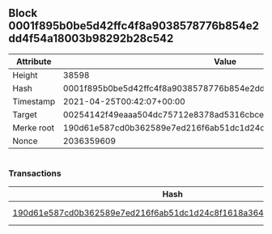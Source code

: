## Block 0001f895b0be5d42ffc4f8a9038578776b854e2dd4f54a18003b98292b28c542

Attribute | Value
--- | ---
Height | 38598
Hash | 0001f895b0be5d42ffc4f8a9038578776b854e2dd4f54a18003b98292b28c542
Timestamp | 2021-04-25T00:42:07+00:00
Target | 00254142f49eaaa504dc75712e8378ad5316cbcead634704b3734b6271167cc4
Merke root | 190d61e587cd0b362589e7ed216f6ab51dc1d24c8f1618a364e44a5f64a3379d
Nonce | 2036359609

```

```

### Transactions

Hash | Amount
--- | ---
[190d61e587cd0b362589e7ed216f6ab51dc1d24c8f1618a364e44a5f64a3379d](190d61e587cd0b362589e7ed216f6ab51dc1d24c8f1618a364e44a5f64a3379d.md) | 10.00000000 SKEPTI 
